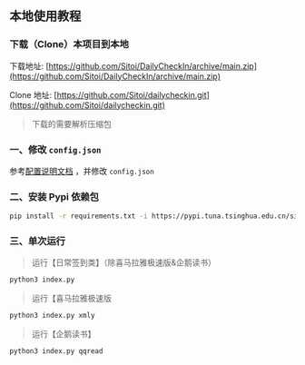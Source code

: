 ## 本地使用教程

### 下载（Clone）本项目到本地

下载地址: [https://github.com/Sitoi/DailyCheckIn/archive/main.zip](https://github.com/Sitoi/DailyCheckIn/archive/main.zip)

Clone 地址: [https://github.com/Sitoi/dailycheckin.git](https://github.com/Sitoi/dailycheckin.git)

> 下载的需要解析压缩包

### 一、修改 `config.json`

参考[配置说明文档](https://cdn.jsdelivr.net/gh/Sitoi/dailycheckin/docs/settings.md) ，并修改 `config.json`

### 二、安装 Pypi 依赖包

```bash
pip install -r requirements.txt -i https://pypi.tuna.tsinghua.edu.cn/simple
```

### 三、单次运行

> 运行【日常签到类】（除喜马拉雅极速版&企鹅读书）

```bash
python3 index.py
```

> 运行【喜马拉雅极速版

```bash
python3 index.py xmly
```

> 运行【企鹅读书】

```bash
python3 index.py qqread
```